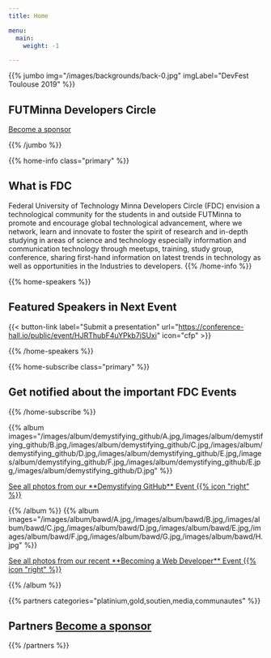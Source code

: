 ```yaml
---
title: Home

menu:
  main:
    weight: -1

---
```



{{% jumbo img="/images/backgrounds/back-0.jpg" imgLabel="DevFest Toulouse 2019" %}}

## FUTMinna Developers Circle

<a class="btn primary btn-lg" style="margin-top: 1em;" href="https://drive.google.com/file/d/1td_9Cr1b2JZvv0bCpOCJNDsEWgVgEp2Y/view?usp=sharing" target="_blank">Become a sponsor</a>


{{% /jumbo %}}



{{% home-info class="primary" %}}
## What is FDC

Federal University of Technology Minna Developers Circle (FDC) envision a technological community for the students in and outside FUTMinna to promote and encourage global technological advancement, where we network, learn and innovate to foster the spirit of research and in-depth studying in areas of science and technology especially information and communication technology through meetups, training, study group, conference, sharing first-hand information on latest trends in technology as well as opportunities in the Industries to developers.
{{% /home-info %}}



<!-- ... -->



{{% home-speakers %}}
## Featured Speakers in Next Event


{{< button-link label="Submit a presentation"
                url="https://conference-hall.io/public/event/HJRThubF4uYPkb7jSUxi"
                icon="cfp" >}}

<!-- ...

{{< button-link label="See all speakers"
                url="./speakers"
                icon="right" >}}
-->

{{% /home-speakers %}}


<!-- ... -->

{{% home-subscribe  class="primary" %}}

## Get notified about the important FDC Events

{{% /home-subscribe %}}

<!-- ... -->



{{% album images="/images/album/demystifying_github/A.jpg,/images/album/demystifying_github/B.jpg,/images/album/demystifying_github/C.jpg,/images/album/demystifying_github/D.jpg,/images/album/demystifying_github/E.jpg,/images/album/demystifying_github/F.jpg,/images/album/demystifying_github/E.jpg,/images/album/demystifying_github/D.jpg" %}}


<a class="btn primary" target="_blank" rel="noopener" href="https://photos.app.goo.gl/h41GEwFRT5cqHjXY9">
    See all photos from our **Demystifying GitHub** Event
    {{% icon "right" %}}
</a>

{{% /album  %}}
{{% album images="/images/album/bawd/A.jpg,/images/album/bawd/B.jpg,/images/album/bawd/C.jpg,/images/album/bawd/D.jpg,/images/album/bawd/E.jpg,/images/album/bawd/F.jpg,/images/album/bawd/G.jpg,/images/album/bawd/H.jpg" %}}


<a class="btn primary" target="_blank" rel="noopener" href="https://photos.app.goo.gl/oxABKDMXX9qk5uBP7">
    See all photos from our recent **Becoming a Web Developer** Event
    {{% icon "right" %}}
</a>

{{% /album  %}}

<!-- ... -->

{{% partners categories="platinium,gold,soutien,media,communautes" %}}
## Partners <a class="btn primary btn-lg" style="margin-top: 1em;" href="https://drive.google.com/file/d/1td_9Cr1b2JZvv0bCpOCJNDsEWgVgEp2Y/view?usp=sharing" target="_blank">Become a sponsor</a>

{{% /partners %}}
